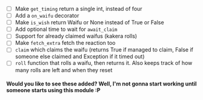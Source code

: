 - [ ] Make `get_timing` return a single int, instead of four
- [ ] Add a `on_waifu` decorator
- [ ] Make `is_wish` return Waifu or None instead of True or False
- [ ] Add optional time to wait for `await_claim`
- [ ] Support for already claimed waifus (kakera rolls)
- [ ] Make `fetch_extra` fetch the reaction too
- [ ] `claim` which claims the waifu (returns True if managed to claim, False if someone else claimed and Exception if it timed out)
- [ ] `roll` function that rolls a waifu, then returns it. Also keeps track of how many rolls are left and when they reset

#### Would you like to see these added? Well, I'm not gonna start working until someone starts using this module :P

